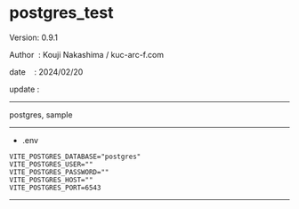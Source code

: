 ﻿# postgres_test

 Version: 0.9.1

 Author  : Kouji Nakashima / kuc-arc-f.com

 date    : 2024/02/20

 update :

***
postgres, sample

***
* .env

```
VITE_POSTGRES_DATABASE="postgres"
VITE_POSTGRES_USER=""
VITE_POSTGRES_PASSWORD=""
VITE_POSTGRES_HOST=""
VITE_POSTGRES_PORT=6543
```
***